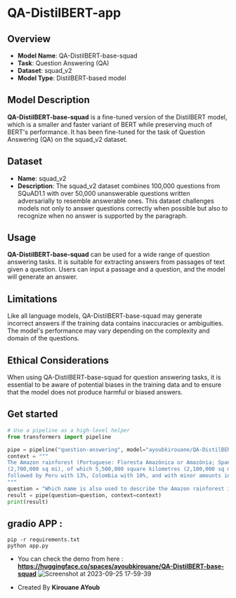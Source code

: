 # QA-DistilBERT-app

## Overview
+ **Model Name**: QA-DistilBERT-base-squad
+ **Task**: Question Answering (QA)
+ **Dataset**: squad_v2
+ **Model Type**: DistilBERT-based model

## Model Description
**QA-DistilBERT-base-squad** is a fine-tuned version of the DistilBERT model, which is a smaller and faster variant of BERT while preserving much of BERT's performance. It has been fine-tuned for the task of Question Answering (QA) on the squad_v2 dataset.

## Dataset
+ **Name**: squad_v2
+ **Description**: The squad_v2 dataset combines 100,000 questions from SQuAD1.1 with over 50,000 unanswerable questions written adversarially to resemble answerable ones. This dataset challenges models not only to answer questions correctly when possible but also to recognize when no answer is supported by the paragraph.

## Usage
**QA-DistilBERT-base-squad** can be used for a wide range of question answering tasks. It is suitable for extracting answers from passages of text given a question. Users can input a passage and a question, and the model will generate an answer.

## Limitations

Like all language models, QA-DistilBERT-base-squad may generate incorrect answers if the training data contains inaccuracies or ambiguities.
The model's performance may vary depending on the complexity and domain of the questions.

## Ethical Considerations
When using QA-DistilBERT-base-squad for question answering tasks, it is essential to be aware of potential biases in the training data and to ensure that the model does not produce harmful or biased answers.

## Get started 

```python
# Use a pipeline as a high-level helper
from transformers import pipeline

pipe = pipeline("question-answering", model="ayoubkirouane/QA-DistilBERT-base-squad")
context = """
The Amazon rainforest (Portuguese: Floresta Amazônica or Amazônia; Spanish: Selva Amazónica,Amazonía or usually Amazonia; French: Forêt amazonienne; Dutch: Amazoneregenwoud),also known in English as Amazonia or the Amazon Jungle, is a moist broadleaf forest that covers most of the Amazon basin of South America.This basin encompasses 7,000,000 square kilometres 
(2,700,000 sq mi), of which 5,500,000 square kilometres (2,100,000 sq mi) are covered by the rainforest. This region includes territory belonging to nine nations.The majority of the forest is contained within Brazil, with 60% of the rainforest, 
followed by Peru with 13%, Colombia with 10%, and with minor amounts in Venezuela, Ecuador, Bolivia, Guyana, Suriname and French Guiana. States or departments in four nations contain "Amazonas" in their names. The Amazon represents over half of the planet's remaining rainforests, and comprises the largest and most biodiverse tract of tropical rainforest in the world,with an estimated 390 billion individual trees divided into 16,000 species.
"""
question = "Which name is also used to describe the Amazon rainforest in English?"
result = pipe(question=question, context=context)
print(result)
```

## gradio APP : 


```
pip -r requirements.txt
python app.py
```

+ You can check the demo from here : **https://huggingface.co/spaces/ayoubkirouane/QA-DistilBERT-base-squad**
![Screenshot at 2023-09-25 17-59-39](https://github.com/Kirouane-Ayoub/QA-DistilBERT-app/assets/99510125/273b071d-ade6-4dea-9eed-cb8bd51f0eec)

+ Created By **Kirouane AYoub** 

